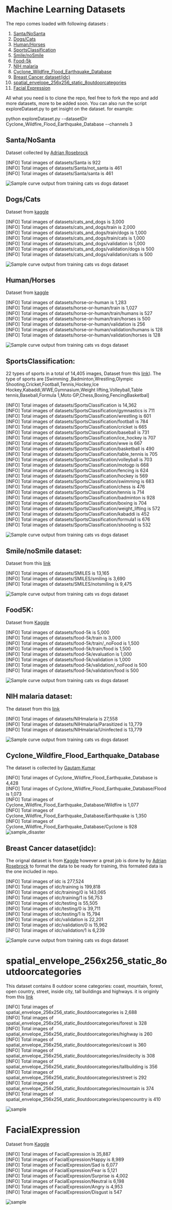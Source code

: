 # Machine Learning Datasets


The repo comes loaded with following datasets :
 1. [Santa/NoSanta](#santanosanta)
 2. [Dogs/Cats](#dogscats)
 3. [Human/Horses](#humanhorses)
 4. [SportsClassification](#sportsclassification)
 5. [Smile/noSmile](#smilenosmile-dataset)
 6. [Food-5k](#food5k)
 7. [NIH malaria](#nih-malaria-dataset)
 8. [Cyclone_Wildfire_Flood_Earthquake_Database](#cyclone_wildfire_flood_earthquake_database)
 9. [Breast Cancer dataset(idc)](#breast-cancer-datasetidc)
 10. [spatial_envelope_256x256_static_8outdoorcategories](#spatial_envelope_256x256_static_8outdoorcategories)
 11. [Facial Expression](#facialexpression)
 
All what you need is to clone the repo, feel free to fork the repo and add more datasets, more to be added soon. You can also run the script exploreDataset.py to get insight on the dataset. for example:

python exploreDataset.py  --datasetDir  Cyclone_Wildfire_Flood_Earthquake_Database    --channels  3



## Santa/NoSanta
Dataset  collected  by  [Adrian Rosebrock](https://www.pyimagesearch.com/2017/12/11/image-classification-with-keras-and-deep-learning/) 

 
[INFO] Total images of datasets/Santa is 922<br/>
[INFO] Total images of datasets/Santa/not_santa is 461<br/>
[INFO] Total images of datasets/Santa/santa is 461<br/>

 ![Sample curve output from training cats vs dogs dataset](https://github.com/Walid-Ahmed/ML_Datasets/blob/master/sampleImages/sample_Santa.png)

## Dogs/Cats

Dataset from [kaggle](https://www.kaggle.com/c/dogs-vs-cats)

[INFO] Total images of datasets/cats_and_dogs is 3,000<br/>
[INFO] Total images of datasets/cats_and_dogs/train is 2,000<br/> 
[INFO] Total images of datasets/cats_and_dogs/train/dogs is 1,000<br/> 
[INFO] Total images of datasets/cats_and_dogs/train/cats is 1,000<br/> 
[INFO] Total images of datasets/cats_and_dogs/validation is 1,000<br/> 
[INFO] Total images of datasets/cats_and_dogs/validation/dogs is 500<br/> 
[INFO] Total images of datasets/cats_and_dogs/validation/cats is 500<br/> 

  ![Sample curve output from training cats vs dogs dataset](https://github.com/Walid-Ahmed/ML_Datasets/blob/master/sampleImages/sample_cats_and_dogs.png)
  
## Human/Horses   
Dataset from [kaggle](https://www.kaggle.com/sanikamal/horses-or-humans-dataset)


[INFO] Total images of datasets/horse-or-human is 1,283<br/> 
[INFO] Total images of datasets/horse-or-human/train is 1,027<br/> 
[INFO] Total images of datasets/horse-or-human/train/humans is 527<br/> 
[INFO] Total images of datasets/horse-or-human/train/horses is 500<br/> 
[INFO] Total images of datasets/horse-or-human/validation is 256<br/> 
[INFO] Total images of datasets/horse-or-human/validation/humans is 128<br/> 
[INFO] Total images of datasets/horse-or-human/validation/horses is 128<br/> 

  ![Sample curve output from training cats vs dogs dataset](https://github.com/Walid-Ahmed/ML_Datasets/blob/master/sampleImages/sample_horse-or-human.png)
  
 ## SportsClassification:
 22 types of sports in a total of 14,405 images, Dataset  from this [link](https://github.com/anubhavmaity/Sports-Type-Classifier)). 
 The type of sports are [Swimming ,Badminton,Wrestling,Olympic Shooting,Cricket,Football,Tennis,Hockey,Ice Hockey,Kabaddi,WWE,Gymnasium,Weight lifting,Volleyball,Table tennis,Baseball,Formula 1,Moto GP,Chess,Boxing,FencingBasketbal]
 

    
[INFO] Total images of datasets/SportsClassification is 14,362<br/> 
[INFO] Total images of datasets/SportsClassification/gymnastics is 711<br/> 
[INFO] Total images of datasets/SportsClassification/wrestling is 601<br/> 
[INFO] Total images of datasets/SportsClassification/football is 784<br/> 
[INFO] Total images of datasets/SportsClassification/cricket is 665<br/> 
[INFO] Total images of datasets/SportsClassification/baseball is 731<br/> 
[INFO] Total images of datasets/SportsClassification/ice_hockey is 707<br/> 
[INFO] Total images of datasets/SportsClassification/wwe is 667<br/> 
[INFO] Total images of datasets/SportsClassification/basketball is 490<br/> 
[INFO] Total images of datasets/SportsClassification/table_tennis is 705<br/> 
[INFO] Total images of datasets/SportsClassification/volleyball is 703<br/> 
[INFO] Total images of datasets/SportsClassification/motogp is 668<br/> 
[INFO] Total images of datasets/SportsClassification/fencing is 624<br/> 
[INFO] Total images of datasets/SportsClassification/hockey is 569<br/> 
[INFO] Total images of datasets/SportsClassification/swimming is 683<br/> 
[INFO] Total images of datasets/SportsClassification/chess is 476<br/> 
[INFO] Total images of datasets/SportsClassification/tennis is 714<br/> 
[INFO] Total images of datasets/SportsClassification/badminton is 928<br/> 
[INFO] Total images of datasets/SportsClassification/boxing is 704<br/> 
[INFO] Total images of datasets/SportsClassification/weight_lifting is 572<br/> 
[INFO] Total images of datasets/SportsClassification/kabaddi is 452<br/> 
[INFO] Total images of datasets/SportsClassification/formula1 is 676<br/> 
[INFO] Total images of datasets/SportsClassification/shooting is 532<br/> 
 

 ![Sample curve output from training cats vs dogs dataset](https://github.com/Walid-Ahmed/ML_Datasets/blob/master/sampleImages/sample_SportsClassification.png)
 
 ## Smile/noSmile dataset:
 Dataset from this [link](https://github.com/hromi/SMILEsmileD)  
 
[INFO] Total images of datasets/SMILES is 13,165<br/> 
[INFO] Total images of datasets/SMILES/smiling is 3,690<br/> 
[INFO] Total images of datasets/SMILES/notsmiling is 9,475<br/> 

  ![Sample curve output from training cats vs dogs dataset](https://github.com/Walid-Ahmed/ML_Datasets/blob/master/sampleImages/sample_SMILES.png)
 
 ## Food5K: 
Dataset from   [Kaggle](https://www.kaggle.com/binhminhs10/food5k)

[INFO] Total images of datasets/food-5k is 5,000<br/> 
[INFO] Total images of datasets/food-5k/train is 3,000<br/> 
[INFO] Total images of datasets/food-5k/train/_noFood is 1,500<br/> 
[INFO] Total images of datasets/food-5k/train/food is 1,500<br/> 
[INFO] Total images of datasets/food-5k/evaluation is 1,000<br/> 
[INFO] Total images of datasets/food-5k/validation is 1,000<br/> 
[INFO] Total images of datasets/food-5k/validation/_noFood is 500<br/> 
[INFO] Total images of datasets/food-5k/validation/food is 500<br/> 
    
![Sample curve output from training cats vs dogs dataset]( https://github.com/Walid-Ahmed/ML_Datasets/blob/master/sampleImages/sample_Food-5K.png)
   

 ## NIH malaria dataset:
 
The dataset from this [link](https://lhncbc.nlm.nih.gov/publication/pub9932)

[INFO] Total images of datasets/NIHmalaria is 27,558<br/> 
[INFO] Total images of datasets/NIHmalaria/Parasitized is 13,779<br/> 
[INFO] Total images of datasets/NIHmalaria/Uninfected is 13,779<br/> 

 ![Sample curve output from training cats vs dogs dataset](https://github.com/Walid-Ahmed/ML_Datasets/blob/master/sampleImages/sample_NIHmalaria.png)
 
 
 
 ## Cyclone_Wildfire_Flood_Earthquake_Database
 
The dataset is collected by [Gautam Kumar](https://www.linkedin.com/in/gautam-kumar-65399150/)

[INFO] Total images of Cyclone_Wildfire_Flood_Earthquake_Database is 4,428 <br/> 
[INFO] Total images of Cyclone_Wildfire_Flood_Earthquake_Database/Flood is 1,073 <br/> 
[INFO] Total images of Cyclone_Wildfire_Flood_Earthquake_Database/Wildfire is 1,077 <br/> 
[INFO] Total images of Cyclone_Wildfire_Flood_Earthquake_Database/Earthquake is 1,350 <br/> 
[INFO] Total images of Cyclone_Wildfire_Flood_Earthquake_Database/Cyclone is 928 <br/> 
![sample_disaster](https://github.com/Walid-Ahmed/ML_Datasets/blob/master/sampleImages/demoImageDisaster.png)

 ## Breast Cancer dataset(idc):

The orignal dataset is from [Kaggle](https://www.kaggle.com/paultimothymooney/breast-histopathology-images/downloads/IDC_regular_ps50_idx5.zip/1) however a great job is done by  by  [Adrian Rosebrock](https://www.pyimagesearch.com/2019/02/18/breast-cancer-classification-with-keras-and-deep-learning/)  to format the data to be ready for training, this formated data is the one  included in repo.

[INFO] Total images of idc is 277,524 <br/> 
[INFO] Total images of idc/training is 199,818 <br/> 
[INFO] Total images of idc/training/0 is 143,065 <br/> 
[INFO] Total images of idc/training/1 is 56,753 <br/> 
[INFO] Total images of idc/testing is 55,505 <br/> 
[INFO] Total images of idc/testing/0 is 39,711 <br/> 
[INFO] Total images of idc/testing/1 is 15,794 <br/> 
[INFO] Total images of idc/validation is 22,201 <br/> 
[INFO] Total images of idc/validation/0 is 15,962 <br/> 
[INFO] Total images of idc/validation/1 is 6,239 <br/> 

 ![Sample curve output from training cats vs dogs dataset](https://github.com/Walid-Ahmed/ML_Datasets/blob/master/sampleImages/demoImageIDC.png
)

# spatial_envelope_256x256_static_8outdoorcategories
This dataset contains 8 outdoor scene categories: coast, mountain, forest, open country, street, inside city, tall buildings and highways. it is originly from this [link](https://people.csail.mit.edu/torralba/code/spatialenvelope/
)

[INFO] Total images of spatial_envelope_256x256_static_8outdoorcategories is 2,688  <br/>
[INFO] Total images of spatial_envelope_256x256_static_8outdoorcategories/forest is 328  <br/>
[INFO] Total images of spatial_envelope_256x256_static_8outdoorcategories/highway is 260 <br/>
[INFO] Total images of spatial_envelope_256x256_static_8outdoorcategories/coast is 360 <br/>
[INFO] Total images of spatial_envelope_256x256_static_8outdoorcategories/insidecity is 308 <br/>
[INFO] Total images of spatial_envelope_256x256_static_8outdoorcategories/tallbuilding is 356 <br/>
[INFO] Total images of spatial_envelope_256x256_static_8outdoorcategories/street is 292 <br/>
[INFO] Total images of spatial_envelope_256x256_static_8outdoorcategories/mountain is 374 <br/>
[INFO] Total images of spatial_envelope_256x256_static_8outdoorcategories/opencountry is 410 <br/>

![sample](https://github.com/Walid-Ahmed/ML_Datasets/blob/master/demoImageScene.png)



# FacialExpression

Dataset from [Kaggle](https://www.kaggle.com/c/challenges-in-representation-learning-facial-expression-recognition-challenge/data)

[INFO] Total images of FacialExpression is 35,887<br/> 
[INFO] Total images of FacialExpression/Happy is 8,989<br/> 
[INFO] Total images of FacialExpression/Sad is 6,077<br/> 
[INFO] Total images of FacialExpression/Fear is 5,121<br/> 
[INFO] Total images of FacialExpression/Surprise is 4,002<br/> 
[INFO] Total images of FacialExpression/Neutral is 6,198<br/> 
[INFO] Total images of FacialExpression/Angry is 4,953<br/> 
[INFO] Total images of FacialExpression/Disgust is 547<br/> 

![sample](https://github.com/Walid-Ahmed/ML_Datasets/blob/master/sampleImages/demoImageFaceExp.png)


